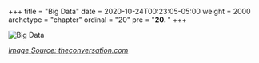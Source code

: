 +++
title = "Big Data"
date = 2020-10-24T00:23:05-05:00
weight = 2000
archetype = "chapter"
ordinal = "20"
pre = "<b>20. </b>"
+++

![Big Data](https://miro.medium.com/max/800/1*cDO5wuA0NdevLb45zHRvog.jpeg)

<cite>[Image Source: theconversation.com](https://towardsdatascience.com/what-is-big-data-lets-answer-this-question-933b94709caf)</cite>

<!-- TODO Add Lecture from Pascal Hitzler -->